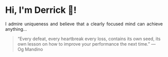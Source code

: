 # Hi, I'm Derrick 👋!
<p align="justify">I admire uniqueness and believe that a clearly focused mind can achieve anything...</p> 
<!-- #quote-start -->
<blockquote>&ldquo;Every defeat, every heartbreak every loss, contains its own seed, its own lesson on how to improve your performance the next time.&rdquo; &mdash; <footer>Og Mandino</footer></blockquote>
<!-- #quote-end -->
